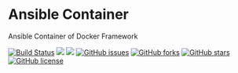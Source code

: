 # Ansible Container
Ansible Container of Docker Framework

[![Build Status](https://travis-ci.org/dockerframework/ansible.svg?branch=master)](https://travis-ci.org/dockerframework/ansible) [![](https://images.microbadger.com/badges/image/dockerframework/ansible:latest.svg)](https://microbadger.com/images/dockerframework/ansible:latest "Layers") [![](https://images.microbadger.com/badges/version/dockerframework/ansible:latest.svg)](https://microbadger.com/images/dockerframework/ansible:latest "Version") [![GitHub issues](https://img.shields.io/github/issues/dockerframework/ansible.svg)](https://github.com/dockerframework/ansible/issues) [![GitHub forks](https://img.shields.io/github/forks/dockerframework/ansible.svg)](https://github.com/dockerframework/ansible/network) [![GitHub stars](https://img.shields.io/github/stars/dockerframework/ansible.svg)](https://github.com/dockerframework/ansible/stargazers) [![GitHub license](https://img.shields.io/badge/license-MIT-blue.svg)](https://raw.githubusercontent.com/dockerframework/ansible/master/LICENSE)
